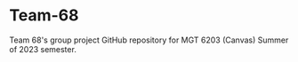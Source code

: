 # Team-68
 Team 68's group project GitHub repository for MGT 6203 (Canvas) Summer of 2023 semester.
